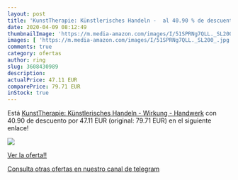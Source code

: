 ```yaml
---
layout: post
title: 'KunstTherapie: Künstlerisches Handeln -  al 40.90 % de descuento'
date: 2020-04-09 08:12:49
thumbnailImage: 'https://m.media-amazon.com/images/I/51SPRNg7QLL._SL200_.jpg'
images: [ 'https://m.media-amazon.com/images/I/51SPRNg7QLL._SL200_.jpg' ]
comments: true
category: ofertas
author: ring
slug: 3608430989
description:
actualPrice: 47.11 EUR
comparePrice: 79.71 EUR
inStock: true
---
```


Está [KunstTherapie: Künstlerisches Handeln - Wirkung - Handwerk](https://www.amazon.com/dp/3608430989/?tag=redken08-20) con 40.90 de descuento por 47.11 EUR (original: 79.71 EUR) en el siguiente enlace!

[![](https://m.media-amazon.com/images/I/51SPRNg7QLL._SL200_.jpg)](https://www.amazon.com/dp/3608430989/?tag=redken08-20)

[Ver la oferta!!](https://www.amazon.com/dp/3608430989/?tag=redken08-20)

[Consulta otras ofertas en nuestro canal de telegram](https://t.me/s/ofertas25)
